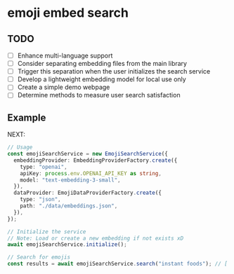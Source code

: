 # emoji embed search

## TODO

- [ ] Enhance multi-language support
- [ ] Consider separating embedding files from the main library
- [ ] Trigger this separation when the user initializes the search service
- [ ] Develop a lightweight embedding model for local use only
- [ ] Create a simple demo webpage
- [ ] Determine methods to measure user search satisfaction

## Example

NEXT:

```ts
// Usage
const emojiSearchService = new EmojiSearchService({
  embeddingProvider: EmbeddingProviderFactory.create({
    type: "openai",
    apiKey: process.env.OPENAI_API_KEY as string,
    model: "text-embedding-3-small",
  }),
  dataProvider: EmojiDataProviderFactory.create({
    type: "json",
    path: "./data/embeddings.json",
  }),
});

// Initialize the service
// Note: Load or create a new embedding if not exists xD
await emojiSearchService.initialize();

// Search for emojis
const results = await emojiSearchService.search("instant foods"); // [ '🥫', '🍨', '🍲', '🧑‍🍳', '🥘' ]
```
